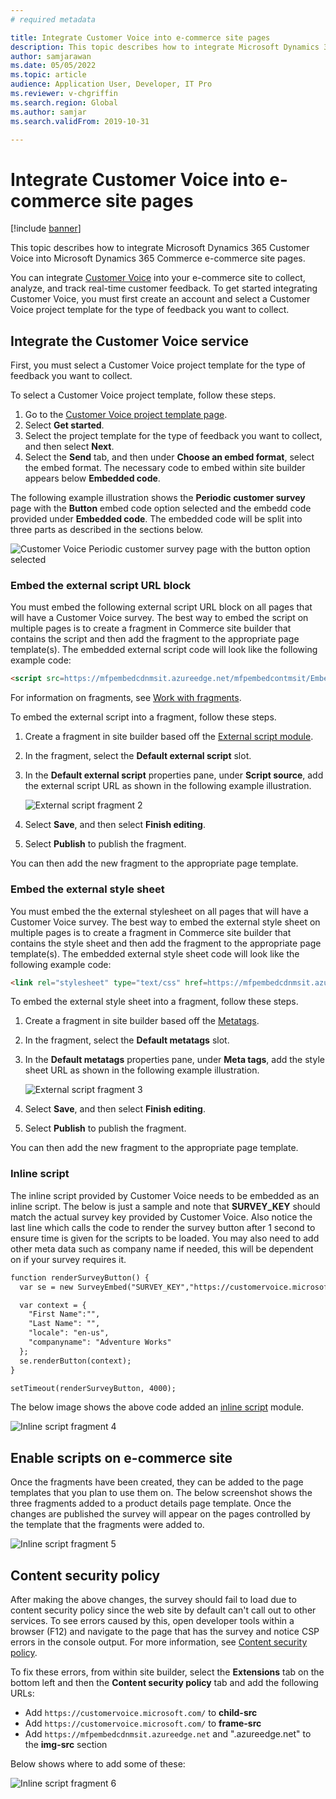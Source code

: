 ```yaml
---
# required metadata

title: Integrate Customer Voice into e-commerce site pages
description: This topic describes how to integrate Microsoft Dynamics 365 Customer Voice into Microsoft Dynamics 365 Commerce e-commerce site pages.
author: samjarawan
ms.date: 05/05/2022
ms.topic: article
audience: Application User, Developer, IT Pro
ms.reviewer: v-chgriffin
ms.search.region: Global
ms.author: samjar
ms.search.validFrom: 2019-10-31

---
```

# Integrate Customer Voice into e-commerce site pages

[!include [banner](../includes/banner.md)]

This topic describes how to integrate Microsoft Dynamics 365 Customer Voice into Microsoft Dynamics 365 Commerce e-commerce site pages.

You can integrate [Customer Voice](https://dynamics.microsoft.com/customer-voice/overview/) into your e-commerce site to collect, analyze, and track real-time customer feedback. To get started integrating Customer Voice, you must first create an account and select a Customer Voice project template for the type of feedback you want to collect. 

## Integrate the Customer Voice service

First, you must select a Customer Voice project template for the type of feedback you want to collect.

To select a Customer Voice project template, follow these steps. 

1. Go to the [Customer Voice project template page](https://customervoice.microsoft.com/Pages/ProjectPage.aspx).
1. Select **Get started**.
1. Select the project template for the type of feedback you want to collect, and then select **Next**.
1. Select the **Send** tab, and then under **Choose an embed format**, select the embed format. The necessary code to embed within site builder appears below **Embedded code**. 

The following example illustration shows the **Periodic customer survey** page with the **Button** embed code option selected and the embedd code provided under **Embedded code**. The embedded code will be split into three parts as described in the sections below.

![Customer Voice Periodic customer survey page with the button option selected](media/customer-voice-integration-1.png)

### Embed the external script URL block

You must embed the following external script URL block on all pages that will have a Customer Voice survey. The best way to embed the script on multiple pages  is to create a fragment in Commerce site builder that contains the script and then add the fragment to the appropriate page template(s). The embedded external script code will look like the following example code:

```html
<script src=https://mfpembedcdnmsit.azureedge.net/mfpembedcontmsit/Embed.js type="text/javascript"></script>
```

For information on fragments, see [Work with fragments](work-with-fragments.md).

To embed the external script into a fragment, follow these steps.

1. Create a fragment in site builder based off the [External script module](script-module.md).
1. In the fragment, select the **Default external script** slot. 
1. In the **Default external script** properties pane, under **Script source**, add the external script URL as shown in the following example illustration.

    ![External script fragment 2](media/customer-voice-integration-2.png)

1. Select **Save**, and then select **Finish editing**.
1. Select **Publish** to publish the fragment.

You can then add the new fragment to the appropriate page template.

### Embed the external style sheet

You must embed the the external stylesheet on all pages that will have a Customer Voice survey. The best way to embed the external style sheet on multiple pages is to create a fragment in Commerce site builder that contains the style sheet and then add the fragment to the appropriate page template(s). The embedded external style sheet code will look like the following example code:

```html
<link rel="stylesheet" type="text/css" href=https://mfpembedcdnmsit.azureedge.net/mfpembedcontmsit/Embed.css />
```

To embed the external style sheet into a fragment, follow these steps.

1. Create a fragment in site builder based off the [Metatags](metatags-module.md).
1. In the fragment, select the **Default metatags** slot. 
1. In the **Default metatags** properties pane, under **Meta tags**, add the style sheet URL as shown in the following example illustration.

    ![External script fragment 3](media/customer-voice-integration-3.png)

1. Select **Save**, and then select **Finish editing**.
1. Select **Publish** to publish the fragment.

You can then add the new fragment to the appropriate page template.

### Inline script

The inline script provided by Customer Voice needs to be embedded as an inline script. The below is just a sample and note that **SURVEY_KEY** should match the actual survey key provided by Customer Voice.  Also notice the last line which calls the code to render the survey button after 1 second to ensure time is given for the scripts to be loaded.  You may also need to add other meta data such as company name if needed, this will be dependent on if your survey requires it.  

```html
function renderSurveyButton() {
  var se = new SurveyEmbed("SURVEY_KEY","https://customervoice.microsoft.com/","https://mfpembedcdnmsit.azureedge.net/mfpembedcontmsit/","true");

  var context = {
    "First Name":"",
    "Last Name": "",
    "locale": "en-us",
    "companyname": "Adventure Works"
  };
  se.renderButton(context);
}

setTimeout(renderSurveyButton, 4000);
```

The below image shows the above code added an [inline script](script-module.md) module.

![Inline script fragment 4](media/customer-voice-integration-4.png)

## Enable scripts on e-commerce site

Once the fragments have been created, they can be added to the page templates that you plan to use them on. The below screenshot shows the three fragments added to a product details page template. Once the changes are published the survey will appear on the pages controlled by the template that the fragments were added to.

![Inline script fragment 5](media/customer-voice-integration-5.png)

## Content security policy

After making the above changes, the survey should fail to load due to content security policy since the web site by default can't call out to other services. To see errors caused by this, open developer tools within a browser (F12) and navigate to the page that has the survey and notice CSP errors in the console output.  For more information, see [Content security policy](manage-csp.md).

To fix these errors, from within site builder, select the **Extensions** tab on the bottom left and then the **Content security policy** tab and add the following URLs:

* Add `https://customervoice.microsoft.com/` to **child-src**
* Add `https://customervoice.microsoft.com/` to **frame-src**
* Add `https://mfpembedcdnmsit.azureedge.net` and ".azureedge.net" to the **img-src** section

Below shows where to add some of these:

![Inline script fragment 6](media/customer-voice-integration-6.png)
